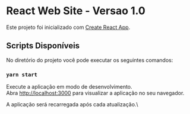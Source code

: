 # React Web Site - Versao 1.0

Este projeto foi inicializado com [Create React App](https://github.com/facebook/create-react-app).

## Scripts Disponíveis

No diretório do projeto você pode executar os seguintes comandos:

### `yarn start`

Execute a aplicação em modo de desenvolvimento.\
Abra [http://localhost:3000](http://localhost:3000) para visualizar a aplicação no seu navegador.

A aplicação será recarregada após cada atualização.\
